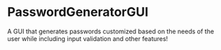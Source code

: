 # PasswordGeneratorGUI
A GUI that generates passwords customized based on the needs of the user while including input validation and other features!
